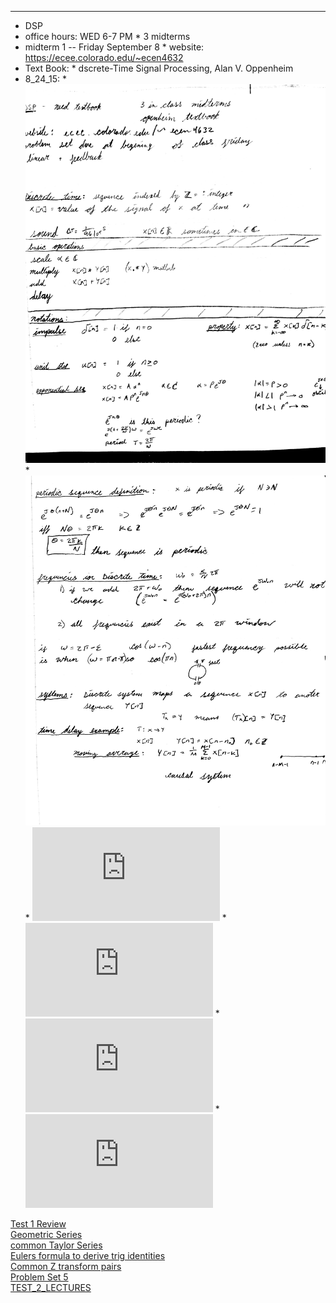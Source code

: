 
---
*   DSP
  *   office hours: WED 6-7 PM
	*   3 midterms
  *   midterm 1 -- Friday September 8
	*   website: https://ecee.colorado.edu/~ecen4632
  *   Text Book:
    *   dscrete-Time Signal Processing,  Alan V. Oppenheim
  *   8_24_15:
    *   ![Lecture 8_24_15](https://github.com/Matt-McNichols/perl/blob/master/DSP/test1/DSP_8_24_15_one.jpg)
    *   ![Lecture 8_24_15](https://github.com/Matt-McNichols/perl/blob/master/DSP/test1/DSP_8_24_15_two.jpg)
    *   ![Problem Set One](https://github.com/Matt-McNichols/perl/blob/master/DSP/test1/ecen4632pbset1.pdf)
    *   ![Lecture 8_26_15](https://github.com/Matt-McNichols/perl/blob/master/DSP/test1/class_8_26_15.pdf)
    *   ![Lecture 8_28_15](https://github.com/Matt-McNichols/perl/blob/master/DSP/test1/dsp_8_28_15.pdf)
    *   ![Lecture 8_2_15](https://github.com/Matt-McNichols/perl/blob/master/DSP/test1/dsp_8_28_15.pdf)


<body>
<p><a href="http://ecee.colorado.edu/~fmeyer/class/ecen4632/prepmidterm1.pdf">Test 1 Review</a><br/>
<a href="http://mathworld.wolfram.com/GeometricSeries.html">Geometric Series</a><br/>
<a href="http://people.math.sc.edu/girardi/m142/handouts/10sTaylorPolySeries.pdf">common Taylor Series</a><br/>
<a href="https://www.wyzant.com/resources/lessons/math/trigonometry/eulers-formula-trig-identities">Eulers formula to derive trig identities</a><br/>
<a href="http://www.mechmat.ethz.ch/Lectures/tables.pdf">Common Z transform pairs</a><br/>
<a href="http://ecee.colorado.edu/~fmeyer/class/ecen4632/ecen4632pbset5.pdf">Problem Set 5</a><br/>
<a href="https://github.com/Matt-McNichols/perl/blob/master/DSP/test2/dsp_test_2.pdf">TEST_2_LECTURES</a>
</p>

</body>
